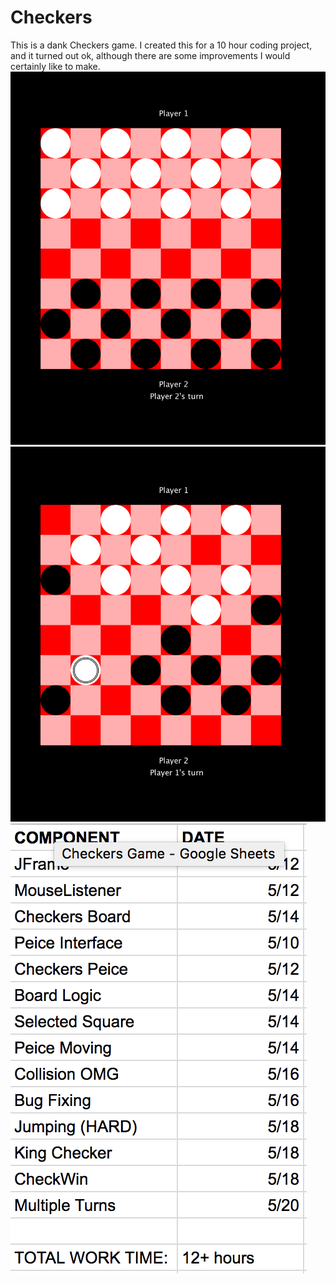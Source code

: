 # Checkers
This is a dank Checkers game. I created this for a 10 hour coding project, and it turned out ok, although there are some improvements I would certainly like to make.   
![alt text](https://github.com/andysknoblock/Checkers/blob/master/ScreenShots/Capture1.png)
![alt text](https://github.com/andysknoblock/Checkers/blob/master/ScreenShots/Capture2.png)
![alt text](https://github.com/andysknoblock/Checkers/blob/master/ScreenShots/Capture3.png)
